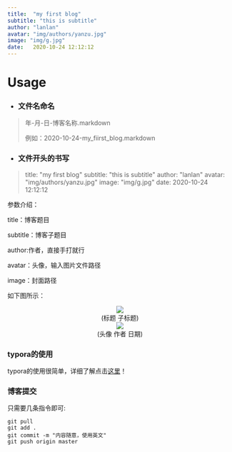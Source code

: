 ```yaml
---
title:  "my first blog"
subtitle: "this is subtitle"
author: "lanlan"
avatar: "img/authors/yanzu.jpg"
image: "img/g.jpg"
date:   2020-10-24 12:12:12
---
```


# Usage

- ### 文件名命名

> 年-月-日-博客名称.markdown
>
> 例如：2020-10-24-my_fiirst_blog.markdown



- ### 文件开头的书写

> title:  "my first blog"
> subtitle: "this is subtitle"
> author: "lanlan"
> avatar: "img/authors/yanzu.jpg"
> image: "img/g.jpg"
> date:   2020-10-24 12:12:12

参数介绍：

title：博客题目

subtitle：博客子题目

author:作者，直接手打就行

avatar：头像，输入图片文件路径

image：封面路径

如下图所示：

<div align="center"><img src="https://images.cnblogs.com/cnblogs_com/lutaishi/1869791/o_201025035141title.png"></br>(标题 子标题)</div>



<div align="center"><img src="https://images.cnblogs.com/cnblogs_com/lutaishi/1869791/o_201025035151author.png"></br>(头像 作者 日期)</div>

### typora的使用

typora的使用很简单，详细了解点击[这里](https://blog.csdn.net/SIMBA1949/article/details/79001226)！

### 博客提交

只需要几条指令即可:

```
git pull
git add .
git commit -m "内容随意，使用英文"
git push origin master
```

